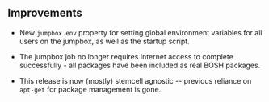 ## Improvements

- New `jumpbox.env` property for setting global environment
  variables for all users on the jumpbox, as well as the startup
  script.

- The jumpbox job no longer requires Internet access to complete
  successfully - all packages have been included as real BOSH
  packages.

- This release is now (mostly) stemcell agnostic -- previous
  reliance on `apt-get` for package management is gone.
